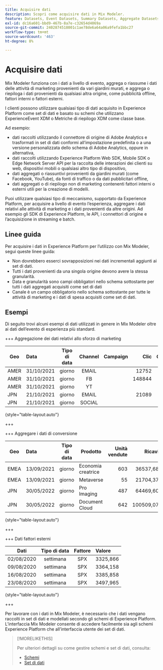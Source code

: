 ```yaml
---
title: Acquisire dati
description: Scopri come acquisire dati in Mix Modeler.
feature: Datasets, Event Datasets, Summary Datasets, Aggregate Datasets
exl-id: dc16a601-bbd9-467b-8a7e-c32654d4069a
source-git-commit: 2402874518001c1ae78de6a64a06a9fefa1bbc27
workflow-type: tm+mt
source-wordcount: '463'
ht-degree: 8%

---
```


# Acquisire dati

Mix Modeler funziona con i dati a livello di evento, aggrega o riassume i dati delle attività di marketing provenienti da vari giardini murati, e aggrega o riepiloga i dati provenienti da qualsiasi altra origine, come pubblicità offline, fattori interni o fattori esterni.

I clienti possono utilizzare qualsiasi tipo di dati acquisito in Experience Platform come set di dati e basato su schemi che utilizzano ExperienceEvent XDM o Metriche di riepilogo XDM come classe base.

Ad esempio:

* dati raccolti utilizzando il connettore di origine di Adobe Analytics e trasformati in set di dati conformi all’impostazione predefinita o a una versione personalizzata dello schema di Adobe Analytics, oppure in alternativa,
* dati raccolti utilizzando Experience Platform Web SDK, Mobile SDK o Edge Network Server API per la raccolta delle interazioni dei clienti su web, dispositivi mobili o qualsiasi altro tipo di dispositivo,
* dati aggregati o riassuntivi provenienti da giardini murati (come Facebook, YouTube), da fonti di traffico o da dati pubblicitari offline,
* dati aggregati o di riepilogo non di marketing contenenti fattori interni o esterni utili per la creazione di modelli.

Puoi utilizzare qualsiasi tipo di meccanismo, supportato da Experience Platform, per acquisire a livello di evento l’esperienza, aggregare i dati relativi alle attività di marketing e i dati provenienti da altre origini. Ad esempio gli SDK di Experience Platform, le API, i connettori di origine e l’acquisizione in streaming e batch.


## Linee guida

Per acquisire i dati in Experience Platform per l’utilizzo con Mix Modeler, segui queste linee guida:

* Non dovrebbero esserci sovrapposizioni nei dati incrementali aggiunti ai set di dati.
* Tutti i dati provenienti da una singola origine devono avere la stessa granularità.
* Data e granularità sono campi obbligatori nello schema sottostante per tutti i dati aggregati acquisiti come set di dati
* Canale è un campo obbligatorio nello schema sottostante per tutte le attività di marketing e i dati di spesa acquisiti come set di dati.


## Esempi

Di seguito trovi alcuni esempi di dati utilizzati in genere in Mix Modeler oltre ai dati dell’evento di esperienza più standard.

+++ Aggregazione dei dati relativi allo sforzo di marketing

| Geo | Data | Tipo di data | Channel | Campaign | Clic | Guadagnato | Coinvolgimento | Impression | Open | Di proprietà | Inviato | Spesa |
|---|:--|---|:---:|---|--:|---|--:|---|---|---|--:|--:|
| AMER | 31/10/2021 | giorno | EMAIL | | 12752 | | | | | | 1132945 | |
| AMER | 31/10/2021 | giorno | FB | | 148844 | | | | | | | 42111 |
| AMER | 31/10/2021 | giorno | YT | | | | 2314452 | | | | | 10540 |
| JPN | 21/10/2021 | giorno | EMAIL | | 21089 | | | | | | 3283626 | |
| JPN | 21/10/2021 | giorno | SOCIAL | | | | 621 | | | | | 74512 |

{style="table-layout:auto"}

+++

+++ Aggregare i dati di conversione

| Geo | Data | Tipo di data | Prodotto | Unità vendute | Ricavi |
|---|:---|:---:|---|--:|--:|
| EMEA | 13/09/2021 | giorno | Economia creatrice | 603 | 36537,68 |
| EMEA | 13/09/2021 | giorno | Metaverse | 55 | 21704,37 |
| JPN | 30/05/2022 | giorno | Pro Imaging | 487 | 64469,60 |
| JPN | 30/05/2022 | giorno | Document Cloud | 642 | 100509,07 |

{style="table-layout:auto"}

+++

+++ Dati fattori esterni

| Dati | Tipo di data | Fattore | Valore |
|---|:---:|:---:|:---|
| 02/08/2020 | settimana | SPX | 3325,866 |
| 09/08/2020 | settimana | SPX | 3364,158 |
| 16/08/2020 | settimana | SPX | 3385,858 |
| 23/08/2020 | settimana | SPX | 3497,965 |

{style="table-layout:auto"}

+++

Per lavorare con i dati in Mix Modeler, è necessario che i dati vengano raccolti in set di dati e modellati secondo gli schemi di Experience Platform. L’interfaccia Mix Modeler consente di accedere facilmente sia agli schemi Experience Platform che all’interfaccia utente dei set di dati.


>[!MORELIKETHIS]
>
>Per ulteriori dettagli su come gestire schemi e set di dati, consulta:
>
>* [Schemi](schemas.md)
>* [Set di dati](datasets.md)
